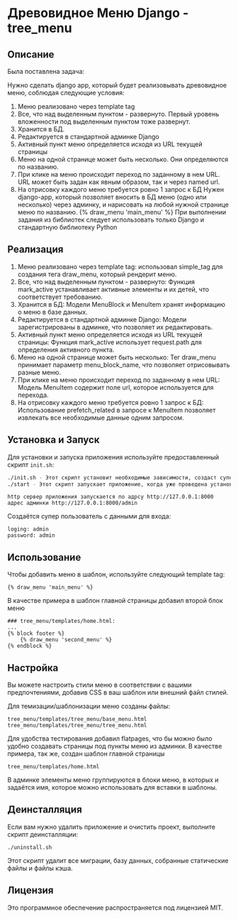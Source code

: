 # Древовидное Меню Django - tree_menu

## Описание

Была поставлена задача:

Нужно сделать django app, который будет реализовывать древовидное меню, соблюдая следующие условия:
1) Меню реализовано через template tag
2) Все, что над выделенным пунктом - развернуто. Первый уровень вложенности под выделенным пунктом тоже развернут.
3) Хранится в БД.
4) Редактируется в стандартной админке Django
5) Активный пункт меню определяется исходя из URL текущей страницы
6) Меню на одной странице может быть несколько. Они определяются по названию.
7) При клике на меню происходит переход по заданному в нем URL. URL может быть задан как явным образом, так и через named url.
8) На отрисовку каждого меню требуется ровно 1 запрос к БД
 Нужен django-app, который позволяет вносить в БД меню (одно или несколько) через админку, и нарисовать на любой нужной странице меню по названию.
 {% draw_menu 'main_menu' %}
 При выполнении задания из библиотек следует использовать только Django и стандартную библиотеку Python

## Реализация

1) Меню реализовано через template tag: использовал simple_tag для создания тега draw_menu, который рендерит меню.
2) Все, что над выделенным пунктом - развернуто: Функция mark_active устанавливает активные элементы и их детей, что соответствует требованию.
3) Хранится в БД: Модели MenuBlock и MenuItem хранят информацию о меню в базе данных.
4) Редактируется в стандартной админке Django: Модели зарегистрированы в админке, что позволяет их редактировать.
5) Активный пункт меню определяется исходя из URL текущей страницы: Функция mark_active использует request.path для определения активного пункта.
6) Меню на одной странице может быть несколько: Тег draw_menu принимает параметр menu_block_name, что позволяет отрисовывать разные меню.
7) При клике на меню происходит переход по заданному в нем URL: Модель MenuItem содержит поле url, которое используется для перехода.
8) На отрисовку каждого меню требуется ровно 1 запрос к БД: Использование prefetch_related в запросе к MenuItem позволяет извлекать все необходимые данные одним запросом.

## Установка и Запуск

Для установки и запуска приложения используйте предоставленный скрипт `init.sh`:

```bash
./init.sh - Этот скрипт установит необходимые зависимости, создаст суперпользователя, выполнит миграции, соберет статические файлы и загрузит примеры меню в базу данных.
./start - Этот скрипт запускает приложение, когда уже проведена установка
```
```
http сервер приложения запускается по адрсу http://127.0.0.1:8000
адрес админки http://127.0.0.1:8000/admin
```
Создаётся супер пользователь с данными для входа:
```
loging: admin
password: admin
```

## Использование
Чтобы добавить меню в шаблон, используйте следующий template tag:

```
{% draw_menu 'main_menu' %}
```
В качестве примера в шаблон главной страницы добавил второй блок меню
```
### tree_menu/templates/home.html:
...
{% block footer %}
    {% draw_menu 'second_menu' %}
{% endblock %}
```

## Настройка
Вы можете настроить стили меню в соответствии с вашими предпочтениями, добавив CSS в ваш шаблон или внешний файл стилей.

Для темизации/шаблонизации меню созданы файлы:
```
tree_menu/templates/tree_menu/base_menu.html
tree_menu/templates/tree_menu/tree_menu.html
```

Для удобства тестирования добавил flatpages, что бы можно было удобно создавать страницы под пункты меню из админки.
В качестве примера, так же, создан шаблон главной страницы
```
tree_menu/templates/home.html
```

В админке элементы меню группируются в блоки меню, в которых и задаётся имя, которое можно использовать для вставки в шаблоны.

## Деинсталляция
Если вам нужно удалить приложение и очистить проект, выполните скрипт деинсталляции:
```
./uninstall.sh
```
Этот скрипт удалит все миграции, базу данных, собранные статические файлы и файлы кэша.

## Лицензия
Это программное обеспечение распространяется под лицензией MIT.